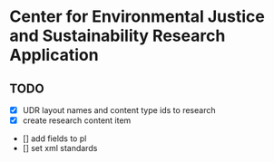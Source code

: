 # Center for Environmental Justice and Sustainability Research Application

## TODO

- [x] UDR layout names and content type ids to research
- [x] create research content item
- [] add fields to pl
- [] set xml standards
